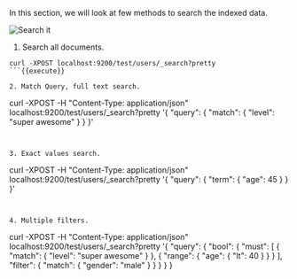 In this section, we will look at few methods to search the indexed data.

![Search it](https://tenor.com/Fo4z.gif)

1. Search all documents.

```
curl -XPOST localhost:9200/test/users/_search?pretty
```{{execute}}

2. Match Query, full text search.
```
curl -XPOST -H "Content-Type: application/json" localhost:9200/test/users/_search?pretty '{
    "query": {
        "match": {
            "level": "super awesome"
        }
    }
}'
```{{execute}}


3. Exact values search.
```
curl -XPOST -H "Content-Type: application/json" localhost:9200/test/users/_search?pretty '{
     "query": {
        "term": {
            "age": 45
        }
    }
}'
```{{execute}}


4. Multiple filters.
```
curl -XPOST -H "Content-Type: application/json" localhost:9200/test/users/_search?pretty '{
    "query": {
        "bool": {
            "must": [
                {
                    "match": {
                        "level": "super awesome"
                    }
                },
                {
                    "range": {
                        "age": {
                            "lt": 40
                        }
                    }
                }
            ],
            "filter": {
                "match": {
                    "gender": "male"
                }
            }
        }
    }
}
```{{execute}}
